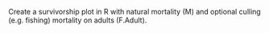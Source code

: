 
Create a survivorship plot in R with natural mortality (M) and optional culling (e.g. fishing) mortality on adults (F.Adult).
